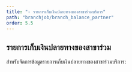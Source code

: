 ```yaml
---
title: "- รายการเก็บเงินปลายทางของสาขาร่วมบริการ"
path: "branchjob/branch_balance_partner"
order: 5.5
---
```


## รายการเก็บเงินปลายทางของสาขาร่วม

สำหรับจัดการข้อมูลรายการเก็บเงินปลายทางของสาขาร่วมบริการ:
